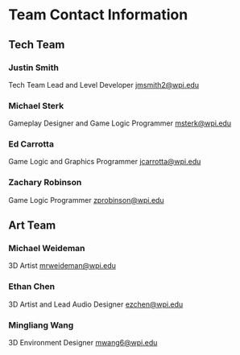 # Team Contact Information
## Tech Team

### Justin Smith
Tech Team Lead and Level Developer
jmsmith2@wpi.edu

### Michael Sterk
Gameplay Designer and Game Logic Programmer
msterk@wpi.edu

### Ed Carrotta
Game Logic and Graphics Programmer
jcarrotta@wpi.edu

### Zachary Robinson
Game Logic Programmer
zprobinson@wpi.edu


## Art Team

### Michael Weideman
3D Artist
mrweideman@wpi.edu

### Ethan Chen
3D Artist and Lead Audio Designer
ezchen@wpi.edu

### Mingliang Wang
3D Environment Designer
mwang6@wpi.edu